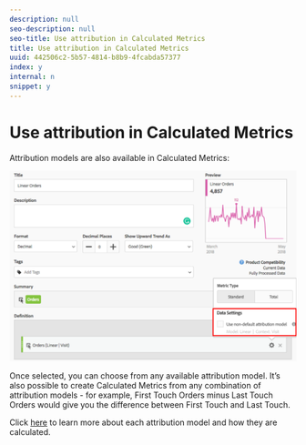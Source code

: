 ```yaml
---
description: null
seo-description: null
seo-title: Use attribution in Calculated Metrics
title: Use attribution in Calculated Metrics
uuid: 442506c2-5b57-4814-b8b9-4fcabda57377
index: y
internal: n
snippet: y
---
```


# Use attribution in Calculated Metrics

Attribution models are also available in Calculated Metrics:

![](assets/Calc_Metric_Settings.png)

Once selected, you can choose from any available attribution model. It’s also possible to create Calculated Metrics from any combination of attribution models - for example, First Touch Orders minus Last Touch Orders would give you the difference between First Touch and Last Touch.

Click [here](../../analysis_workspace/attribution_iq/attribution.md#section_4B9E7F83AE0B451A992397E55C3F5871) to learn more about each attribution model and how they are calculated. 
